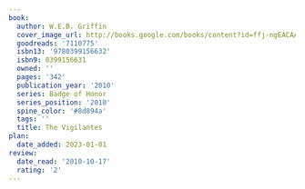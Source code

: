 ```yaml
---
book:
  author: W.E.B. Griffin
  cover_image_url: http://books.google.com/books/content?id=ffj-ngEACAAJ&printsec=frontcover&img=1&zoom=1&source=gbs_api
  goodreads: '7110775'
  isbn13: '9780399156632'
  isbn9: 0399156631
  owned: ''
  pages: '342'
  publication_year: '2010'
  series: Badge of Honor
  series_position: '2010'
  spine_color: '#8d894a'
  tags: ''
  title: The Vigilantes
plan:
  date_added: 2023-01-01
review:
  date_read: '2010-10-17'
  rating: '2'
---
```

